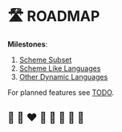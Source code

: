 # 🛣️ ROADMAP

**Milestones**:

1. [Scheme Subset](https://github.com/helvm/helms/milestone/1)
2. [Scheme Like Languages](https://github.com/helvm/helms/milestone/2)
3. [Other Dynamic Languages](https://github.com/helvm/helms/milestone/3)

For planned features see [TODO](TODO.md).

## 🦄 🌈 ❤️ 💛 💚 💙 🤍 🖤

